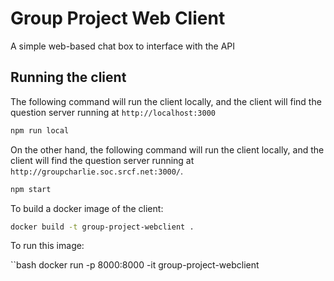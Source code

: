 # Group Project Web Client

A simple web-based chat box to interface with the API

## Running the client

The following command will run the client locally, and the client will find the question server running at `http://localhost:3000`
```bash
npm run local
```

On the other hand, the following command will run the client locally, and the client will find the question server running at `http://groupcharlie.soc.srcf.net:3000/`.
```bash
npm start
```

To build a docker image of the client:
```bash
docker build -t group-project-webclient .
```

To run this image:

``bash
docker run -p 8000:8000 -it group-project-webclient
```